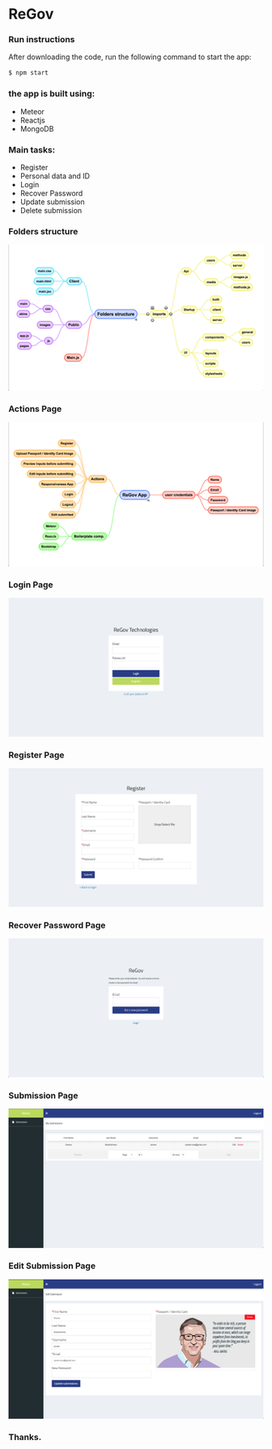 # ReGov
 
### Run instructions

After downloading the code, run the following command to start the app:

```sh
$ npm start
```

### the app is built using:

- Meteor
- Reactjs
- MongoDB

### Main tasks:

- Register
- Personal data and ID
- Login
- Recover Password
- Update submission
- Delete submission


### Folders structure
![](https://raw.githubusercontent.com/osamaabdalla/ReGov/master/Screenshots/FoldersStructure.png)

### Actions Page
![](https://raw.githubusercontent.com/osamaabdalla/ReGov/master/Screenshots/Actions.png)

### Login Page
![](https://raw.githubusercontent.com/osamaabdalla/ReGov/master/Screenshots/Login.png)

### Register Page
![](https://raw.githubusercontent.com/osamaabdalla/ReGov/master/Screenshots/Register.png)

### Recover Password Page
![](https://raw.githubusercontent.com/osamaabdalla/ReGov/master/Screenshots/RecoverPassword.png)

### Submission Page
![](https://raw.githubusercontent.com/osamaabdalla/ReGov/master/Screenshots/Submission.png)

### Edit Submission Page
![](https://raw.githubusercontent.com/osamaabdalla/ReGov/master/Screenshots/EditSubmission.png)


### Thanks.
